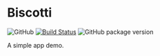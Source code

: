 # Biscotti

![GitHub](https://img.shields.io/github/license/mashape/apistatus.svg)
[![Build Status](https://travis-ci.org/danielciao/biscotti.svg?branch=master)](https://travis-ci.org/danielciao/biscotti)
![GitHub package version](https://img.shields.io/github/package-json/v/danielciao/biscotti.svg)

A simple app demo. 
